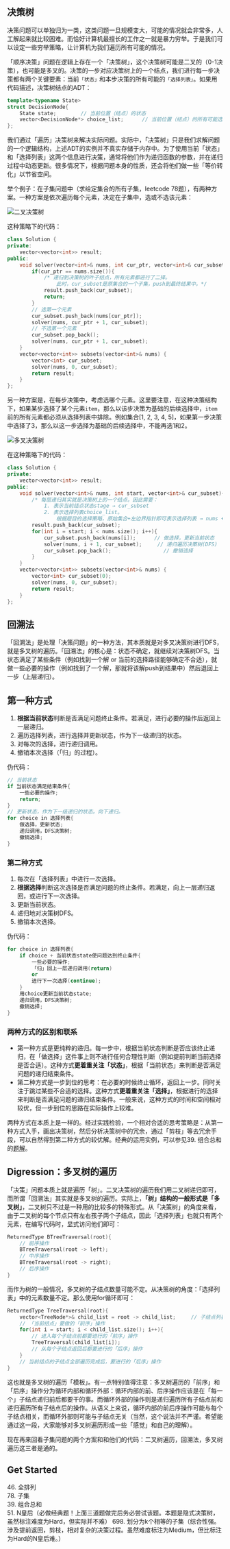 ## 决策树

决策问题可以单独归为一类，这类问题一旦规模变大，可能的情况就会非常多，人工解起来就比较困难。而恰好计算机最擅长的工作之一就是暴力穷举。于是我们可以设定一些穷举策略，让计算机为我们遍历所有可能的情况。

「顺序决策」问题在逻辑上存在一个「决策树」，这个决策树可能是二叉的（0-1决策），也可能是多叉的。决策的一步对应决策树上的一个结点，我们进行每一步决策都有两个关键要素：当前`「状态」`和本步决策的所有可能的`「选择列表」`。如果用代码描述，决策树结点的ADT：

``` c++
template<typename State>
struct DecisionNode{
	State state;		// 当前位置（结点）的状态
	vector<DecisionNode*> choice_list;		// 当前位置（结点）的所有可能选择（选择列表）
};
```

我们通过「遍历」决策树来解决实际问题。实际中，「决策树」只是我们求解问题的一个逻辑结构，上述ADT的实例并不真实存储于内存中。为了使用当前「状态」和「选择列表」这两个信息进行决策，通常将他们作为递归函数的参数，并在递归过程中动态更新。很多情况下，根据问题本身的性质，还会将他们做一些「等价转化」以节省空间。

举个例子：在子集问题中（求给定集合的所有子集，leetcode 78题），有两种方案。一种方案是依次遍历每个元素，决定在子集中，选或不选该元素：

![二叉决策树](./决策树与回溯法/子集-二叉决策树.png)

这种策略下的代码：

``` c++
class Solution {
private:
    vector<vector<int>> result;
public:
    void solver(vector<int>& nums, int cur_ptr, vector<int>& cur_subset){
        if(cur_ptr == nums.size()){
            /* 递归到决策树的叶子结点，所有元素都进行了二择。
				此时，cur_subset是原集合的一个子集，push到最终结果中。*/
            result.push_back(cur_subset);
            return;
        }
		// 选第一个元素
        cur_subset.push_back(nums[cur_ptr]);
        solver(nums, cur_ptr + 1, cur_subset);
		// 不选第一个元素
        cur_subset.pop_back();
        solver(nums, cur_ptr + 1, cur_subset);
    }
    vector<vector<int>> subsets(vector<int>& nums) {
        vector<int> cur_subset;
        solver(nums, 0, cur_subset);
        return result;
    }
};
```

另一种方案是，在每步决策中，考虑选哪个元素。这里要注意，在这种决策结构下，如果某步选择了某个元素`item`，那么以该步决策为基础的后续选择中，`item`前的所有元素都必须从选择列表中排除。例如集合\[1, 2, 3, 4, 5\]，如果第一步决策中选择了3，那么以这一步选择为基础的后续选择中，不能再选1和2。

![多叉决策树](./决策树与回溯法/子集-回溯法的多叉决策树.png)

在这种策略下的代码：

``` c++
class Solution {
private:
    vector<vector<int>> result;
public:
    void solver(vector<int>& nums, int start, vector<int>& cur_subset){
		/* 每层递归其实就是决策树上的一个结点。因此需要：
			1. 表示当前结点状态stage → cur_subset
			2. 表示选择列表choice_list。
				根据题目的选择策略，原始集合+左边界指针即可表示选择列表 → nums + start */
        result.push_back(cur_subset);
        for(int i = start; i < nums.size(); i++){
            cur_subset.push_back(nums[i]);      // 做选择，更新当前状态
            solver(nums, i + 1, cur_subset);     // 递归遍历决策树(DFS)
            cur_subset.pop_back();                 // 撤销选择
        }
    }
    vector<vector<int>> subsets(vector<int>& nums) {
        vector<int> cur_subset(0);
        solver(nums, 0, cur_subset);
        return result;
    }
};
```

## 回溯法

「回溯法」是处理「决策问题」的一种方法，其本质就是对多叉决策树进行DFS，就是多叉树的遍历。「回溯法」的核心是：状态不确定，就继续对决策树DFS。当状态满足了某些条件（例如找到一个解 or 当前的选择路径能够确定不合适），就做一些必要的操作（例如找到了一个解，那就将该解push到结果中）然后退回上一步（上层递归）。

## 第一种方式

1. **根据当前状态**判断是否满足问题终止条件。若满足，进行必要的操作后返回上一层递归。
2. 遍历选择列表，进行选择并更新状态，作为下一级递归的状态。
3. 对每次的选择，进行递归调用。
4. 撤销本次选择（「归」的过程）。

伪代码：

``` c++
// 当前状态
if 当前状态满足结束条件{
    一些必要的操作;
    return;
}
// 更新状态，作为下一级递归的状态。向下递归。
for choice in 选择列表{
    做选择，更新状态;
    递归调用，DFS决策树;
    撤销选择;
}
```

### 第二种方式

1. 每次在「选择列表」中进行一次选择。
2. **根据选择**判断这次选择是否满足问题的终止条件。若满足，向上一层递归返回，或进行下一次选择。
3. 更新当前状态。
4. 递归地对决策树DFS。
5. 撤销本次选择。

伪代码：

``` c++
for choice in 选择列表{
    if choice + 当前状态state使问题达到终止条件{
        一些必要的操作;
        「归」回上一层递归调用(return)
        or
        进行下一次选择(continue);
    }
    用choice更新当前状态state;
    递归调用，DFS决策树;
    撤销选择;
}
```

### 两种方式的区别和联系

+ 第一种方式是更纯粹的递归。每一步中，根据当前状态判断是否应该终止递归，在「做选择」这件事上则不进行任何合理性判断（例如提前判断当前选择是否合适）。这种方式**更着重关注「状态」**，根据「当前状态」来判断是否满足问题的递归结束条件。
+ 第二种方式是一步到位的思考：在必要的时候终止循环，返回上一步。同时关注于跳过某些不合适的选择。这种方式**更着重关注「选择」**，根据进行的选择来判断是否满足问题的递归结束条件。一般来说，这种方式的时间和空间相对较优，但一步到位的思路在实际操作上较难。

两种方式在本质上是一样的。经过实践检验，一个相对合适的思考策略是：从第一种方式入手，画出决策树，然后分析决策树中的冗余，通过「剪枝」等去冗余手段，可以自然得到第二种方式的较优解。经典的运用实例，可以参见39. 组合总和的[题解][组合总和题解]。

## Digression：多叉树的遍历

「决策」问题本质上就是遍历「树」。二叉决策树的遍历我们用二叉树递归即可，而所谓「回溯法」其实就是多叉树的遍历。实际上，**「树」结构的一般形式是「多叉树」**，二叉树只不过是一种用的比较多的特殊形式。从「决策树」的角度来看，由于二叉树的每个节点只有左右孩子两个子结点，因此「选择列表」也就只有两个元素，在编写代码时，显式访问他们即可：

``` c++
ReturnedType BTreeTraversal(root){
    // 前序操作
    BTreeTraversal(root -> left);
    // 中序操作
    BTreeTraversal(root -> right);
    // 后序操作
}
```

而作为树的一般情况，多叉树的子结点数量可能不定。从决策树的角度：「选择列表」中的元素数量不定。那么使用for循环即可：

``` c++
ReturnedType TreeTraversal(root){
    vector<TreeNode*>& child_list = root -> child_list;		// 子结点列表（选择列表）
    // 「当前结点」要做的「前序」操作
    for(int i = start; i < child_list.size(); i++){
        // 进入每个子结点前都要进行的「前序」操作
        TreeTraversal(child_list[i]);
        // 从每个子结点返回后都要进行的「后序」操作
    }
    // 当前结点的子结点全部遍历完成后，要进行的「后序」操作
}
```

这也就是多叉树的遍历「模板」。有一点特别值得注意：多叉树遍历的「前序」和「后序」操作分为循环内部和循环外部：循环内部的前、后序操作应该是在「每一个」子结点递归前后都要干的事。而循环外部的操作则是递归遍历所有子结点前和递归遍历所有子结点后的操作。从语义上来说，循环内部的前后序操作可能与每个子结点相关，而循环外部则可能与子结点无关（当然，这个说法并不严谨。希望能通过这一段，大家能够对多叉树遍历形成一些「感觉」和自己的理解）。

现在再来回看子集问题的两个方案和和他们的代码：二叉树遍历，回溯法，多叉树遍历这三者是通的。

## Get Started

46\. 全排列  
78\. 子集  
39\. 组合总和  
51\. N皇后（必做经典题！上面三道题做完后务必尝试该题。本题是隐式决策树，虽然标注难度为Hard，但实际并不难）
698\. 划分为k个相等的子集（综合性强。涉及提前返回，剪枝，相对复杂的决策过程。虽然难度标注为Medium，但比标注为Hard的N皇后难。）

[组合总和题解]:./M-39.组合总和.md
